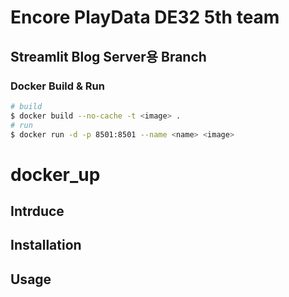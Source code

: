 # Encore PlayData DE32 5th team
## Streamlit Blog Server용 Branch

### Docker Build & Run
```bash
# build
$ docker build --no-cache -t <image> .
# run
$ docker run -d -p 8501:8501 --name <name> <image>
```

# docker_up

## Intrduce

## Installation

## Usage

